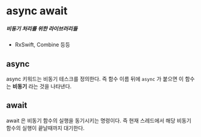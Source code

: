 # async await

##### 비동기 처리를 위한 라이브러리들
- RxSwift, Combine 등등

## async
async 키워드는 비동기 테스크를 정의한다. 즉 함수 이름 뒤에 ```async``` 가 붙으면 이 함수는 <b>비동기</b> 라는 것을 나타낸다.

## await
await 은 비동기 함수의 실행을 동기시키는 명령이다.
즉 현재 스레드에서 해당 비동기 함수의 실행이 끝날때까지 대기한다.